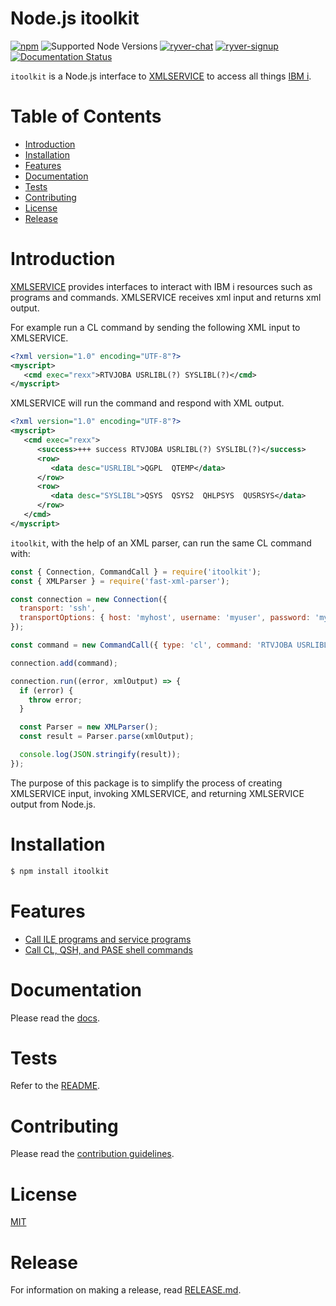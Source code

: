 # Node.js itoolkit <!-- omit in toc -->

[![npm](https://img.shields.io/npm/v/itoolkit?logo=npm)](https://www.npmjs.com/package/itoolkit)
![Supported Node Versions](https://img.shields.io/node/v-lts/itoolkit)
[![ryver-chat](https://img.shields.io/badge/Ryver-Chat-blue)](https://ibmioss.ryver.com/index.html#forums/1000127)
[![ryver-signup](https://img.shields.io/badge/Ryver-Signup-blue)](https://ibmioss.ryver.com/application/signup/members/9tJsXDG7_iSSi1Q)
[![Documentation Status](https://readthedocs.org/projects/nodejs-itoolkit/badge/?version=latest)](https://nodejs-itoolkit.readthedocs.io/en/latest/?badge=latest)

`itoolkit` is a Node.js interface to [XMLSERVICE](https://github.com/IBM/xmlservice) to access all things [IBM i](https://en.wikipedia.org/wiki/IBM_i).

# Table of Contents <!-- omit in toc -->
- [Introduction](#introduction)
- [Installation](#installation)
- [Features](#features)
- [Documentation](#documentation)
- [Tests](#tests)
- [Contributing](#contributing)
- [License](#license)
- [Release](#release)

# Introduction

[XMLSERVICE](https://github.com/IBM/xmlservice) provides interfaces to interact with IBM i resources such as programs and commands. XMLSERVICE receives xml input and returns xml output.

For example run a CL command by sending the following XML input to XMLSERVICE.

```xml
<?xml version="1.0" encoding="UTF-8"?>
<myscript>
   <cmd exec="rexx">RTVJOBA USRLIBL(?) SYSLIBL(?)</cmd>
</myscript>
```

XMLSERVICE will run the command and respond with XML output.

```xml
<?xml version="1.0" encoding="UTF-8"?>
<myscript>
   <cmd exec="rexx">
      <success>+++ success RTVJOBA USRLIBL(?) SYSLIBL(?)</success>
      <row>
         <data desc="USRLIBL">QGPL  QTEMP</data>
      </row>
      <row>
         <data desc="SYSLIBL">QSYS  QSYS2  QHLPSYS  QUSRSYS</data>
      </row>
   </cmd>
</myscript>
```

`itoolkit`, with the help of an XML parser, can run the same CL command with:

```js
const { Connection, CommandCall } = require('itoolkit');
const { XMLParser } = require('fast-xml-parser');

const connection = new Connection({
  transport: 'ssh',
  transportOptions: { host: 'myhost', username: 'myuser', password: 'mypassword' },
});

const command = new CommandCall({ type: 'cl', command: 'RTVJOBA USRLIBL(?) SYSLIBL(?)' });

connection.add(command);

connection.run((error, xmlOutput) => {
  if (error) {
    throw error;
  }

  const Parser = new XMLParser();
  const result = Parser.parse(xmlOutput);

  console.log(JSON.stringify(result));
});
```

The purpose of this package is to simplify the process of creating XMLSERVICE input, invoking XMLSERVICE, and returning XMLSERVICE output from Node.js.

# Installation

```sh
$ npm install itoolkit
```

# Features
- [Call ILE programs and service programs](https://nodejs-itoolkit.readthedocs.io/en/latest/ProgramCall.html)
- [Call CL, QSH, and PASE shell commands](https://nodejs-itoolkit.readthedocs.io/en/latest/CommandCall.html)

# Documentation
Please read the [docs](https://nodejs-itoolkit.readthedocs.io/en/latest/).

# Tests
Refer to the [README](test/README.md).

# Contributing
Please read the [contribution guidelines](https://github.com/IBM/nodejs-itoolkit/blob/master/CONTRIBUTING.md).

# License
[MIT](https://github.com/IBM/nodejs-itoolkit/blob/master/LICENSE)

# Release

For information on making a release, read [RELEASE.md](docs/RELEASE.md).
